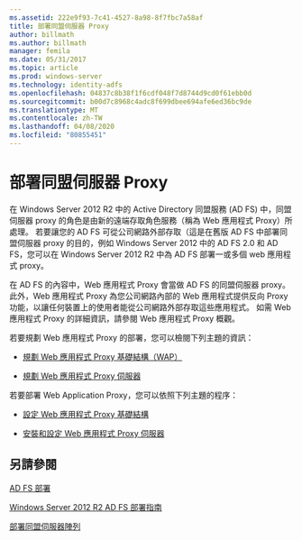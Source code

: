 ```yaml
---
ms.assetid: 222e9f93-7c41-4527-8a98-8f7fbc7a58af
title: 部署同盟伺服器 Proxy
author: billmath
ms.author: billmath
manager: femila
ms.date: 05/31/2017
ms.topic: article
ms.prod: windows-server
ms.technology: identity-adfs
ms.openlocfilehash: 04837c8b38f1f6cdf048f7d8744d9cd0f61ebb0d
ms.sourcegitcommit: b00d7c8968c4adc8f699dbee694afe6ed36bc9de
ms.translationtype: MT
ms.contentlocale: zh-TW
ms.lasthandoff: 04/08/2020
ms.locfileid: "80855451"
---
```

# <a name="deploying-federation-server-proxies"></a>部署同盟伺服器 Proxy

在 Windows Server 2012 R2 中的 Active Directory 同盟服務 \(AD FS\) 中，同盟伺服器 proxy 的角色是由新的遠端存取角色服務（稱為 Web 應用程式 Proxy）所處理。 若要讓您的 AD FS 可從公司網路外部存取（這是在舊版 AD FS 中部署同盟伺服器 proxy 的目的，例如 Windows Server 2012 中的 AD FS 2.0 和 AD FS，您可以在 Windows Server 2012 R2 中為 AD FS 部署一或多個 web 應用程式 proxy。  
  
在 AD FS 的內容中，Web 應用程式 Proxy 會當做 AD FS 的同盟伺服器 proxy。 此外，Web 應用程式 Proxy 為您公司網路內部的 Web 應用程式提供反向 Proxy 功能，以讓任何裝置上的使用者能從公司網路外部存取這些應用程式。 如需 Web 應用程式 Proxy 的詳細資訊，請參閱 Web 應用程式 Proxy 概觀。  
  
若要規劃 Web 應用程式 Proxy 的部署，您可以檢閱下列主題的資訊：  
  
-   [規劃 Web 應用程式 Proxy 基礎結構（WAP）](https://technet.microsoft.com/library/dn383648.aspx)  
  
-   [規劃 Web 應用程式 Proxy 伺服器](https://technet.microsoft.com/library/dn383647.aspx)  
  
若要部署 Web Application Proxy，您可以依照下列主題的程序：  
  
-   [設定 Web 應用程式 Proxy 基礎結構](https://technet.microsoft.com/library/dn383644.aspx)  
  
-   [安裝和設定 Web 應用程式 Proxy 伺服器](https://technet.microsoft.com/library/dn383662.aspx)  
  
 
## <a name="see-also"></a>另請參閱 

[AD FS 部署](../../ad-fs/AD-FS-Deployment.md)  

[Windows Server 2012 R2 AD FS 部署指南](../../ad-fs/deployment/Windows-Server-2012-R2-AD-FS-Deployment-Guide.md)  
 
[部署同盟伺服器陣列](../../ad-fs/deployment/Deploying-a-Federation-Server-Farm.md)  
  

